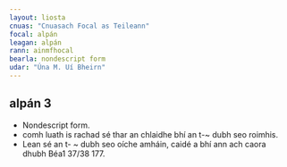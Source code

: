 ```yaml
---
layout: liosta
cnuas: "Cnuasach Focal as Teileann"
focal: alpán
leagan: alpán
rann: ainmfhocal
bearla: nondescript form
udar: "Úna M. Uí Bheirn"
---
```


## alpán 3

* Nondescript form.
* comh luath is rachad sé thar an chlaidhe bhí an t-~ dubh seo roimhis.
* Lean sé an t- ~ dubh seo oíche amháin, caidé a bhí ann ach caora dhubh Béa1 37/38 177.
